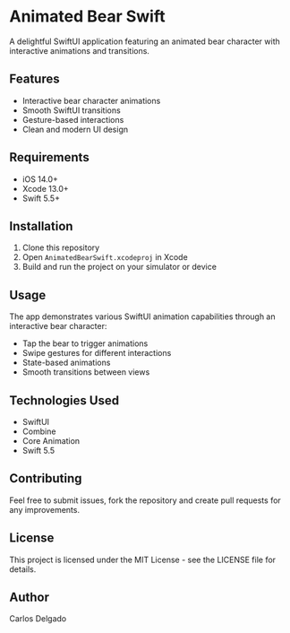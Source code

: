 # Animated Bear Swift

A delightful SwiftUI application featuring an animated bear character with interactive animations and transitions.

## Features

- Interactive bear character animations
- Smooth SwiftUI transitions
- Gesture-based interactions
- Clean and modern UI design

## Requirements

- iOS 14.0+
- Xcode 13.0+
- Swift 5.5+

## Installation

1. Clone this repository
2. Open `AnimatedBearSwift.xcodeproj` in Xcode
3. Build and run the project on your simulator or device

## Usage

The app demonstrates various SwiftUI animation capabilities through an interactive bear character:

- Tap the bear to trigger animations
- Swipe gestures for different interactions
- State-based animations
- Smooth transitions between views

## Technologies Used

- SwiftUI
- Combine
- Core Animation
- Swift 5.5

## Contributing

Feel free to submit issues, fork the repository and create pull requests for any improvements.

## License

This project is licensed under the MIT License - see the LICENSE file for details.

## Author

Carlos Delgado
